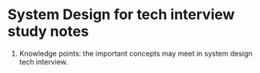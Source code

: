 # System Design for tech interview study notes
1. Knowledge points: the important concepts may meet in system design tech interview.
